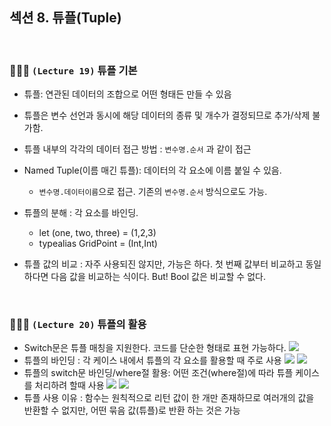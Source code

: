 ## 섹션 8. 튜플(Tuple)

<br/>

### 👩🏻‍💻 `(Lecture 19)` 튜플 기본

- 튜플: 연관된 데이터의 조합으로 어떤 형태든 만들 수 있음
- 튜플은 변수 선언과 동시에 해당 데이터의 종류 및 개수가 결정되므로 추가/삭제 불가함.
- 튜플 내부의 각각의 데이터 접근 방법 : `변수명.순서` 과 같이 접근
- Named Tuple(이름 매긴 튜플): 데이터의 각 요소에 이름 붙일 수 있음.
  - `변수명.데이터이름`으로 접근. 기존의 `변수명.순서` 방식으로도 가능.
- 튜플의 분해 : 각 요소를 바인딩.

  - let (one, two, three) = (1,2,3)
  - typealias GridPoint = (Int,Int)

- 튜플 값의 비교 : 자주 사용되진 않지만, 가능은 하다. 첫 번째 값부터 비교하고 동일하다면 다음 값을 비교하는 식이다. But! Bool 값은 비교할 수 없다.

<br/>

### 👩🏻‍💻 `(Lecture 20)` 튜플의 활용

- Switch문은 튜플 매칭을 지원한다. 코드를 단순한 형태로 표현 가능하다.
  <img src="https://img1.daumcdn.net/thumb/R1280x0/?scode=mtistory2&fname=https%3A%2F%2Fblog.kakaocdn.net%2Fdn%2FcK4McD%2FbtsuekadioG%2FLLHwxntb7V7C2g8SHNGAn1%2Fimg.png" />
- 튜플의 바인딩 : 각 케이스 내에서 튜플의 각 요소를 활용할 때 주로 사용
  <img src="https://img1.daumcdn.net/thumb/R1280x0/?scode=mtistory2&fname=https%3A%2F%2Fblog.kakaocdn.net%2Fdn%2FdKhp20%2FbtsueNXE07E%2F1LQqQz1lcPgQdVKmgsfgu0%2Fimg.png" />
  <img src="https://img1.daumcdn.net/thumb/R1280x0/?scode=mtistory2&fname=https%3A%2F%2Fblog.kakaocdn.net%2Fdn%2FbZCXrk%2Fbtst5kJObIO%2FaLpUbO0Keov5RBR2XUro51%2Fimg.png" />
- 튜플의 switch문 바인딩/where절 활용: 어떤 조건(where절)에 따라 튜플 케이스를 처리하려 할때 사용
  <img src="https://img1.daumcdn.net/thumb/R1280x0/?scode=mtistory2&fname=https%3A%2F%2Fblog.kakaocdn.net%2Fdn%2FcAyENF%2Fbtst6NR485o%2Fug44KDgt17CViKr11NBD4k%2Fimg.png" />
  <img src="https://img1.daumcdn.net/thumb/R1280x0/?scode=mtistory2&fname=https%3A%2F%2Fblog.kakaocdn.net%2Fdn%2Fm5KhI%2Fbtst5QhqNKa%2FqOPzOzJIxEpL6hppjlvLkk%2Fimg.png" />
- 튜플 사용 이유 : 함수는 원칙적으로 리턴 값이 한 개만 존재하므로 여러개의 값을 반환할 수 없지만, 어떤 묶음 값(튜플)로 반환 하는 것은 가능

